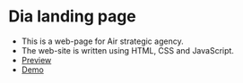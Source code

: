 # Dia landing page
- This is a web-page for Air strategic agency.
- The web-site is written using HTML, CSS and JavaScript.
- [Preview](https://www.figma.com/file/vhfzZ7SqWGkMGd5iCDdBCy/Air-(formerly-Dia)?node-id=9456%3A23)
- [Demo](https://ogsevko.github.io/layout_dia/)
